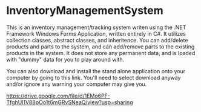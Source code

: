 # InventoryManagementSystem

This is an inventory management/tracking system writen using the .NET Framework Windows Forms Application, written entirely in C#.  It utilizes collection classes, abstract classes, and inheritence.  You can add/delete products and parts to the system, and can add/remove parts to the existing products in the system.  It does not store any permanent data, and is loaded with "dummy" data for you to play around with.

You can also download and install the stand alone application onto your computer by going to this link. You'll need to select download anyway and/or ignore any warning your computer may give you.

https://drive.google.com/file/d/1EMo6PF-TfghUl1V88pOo1t6mGRvSNeaQ/view?usp=sharing
